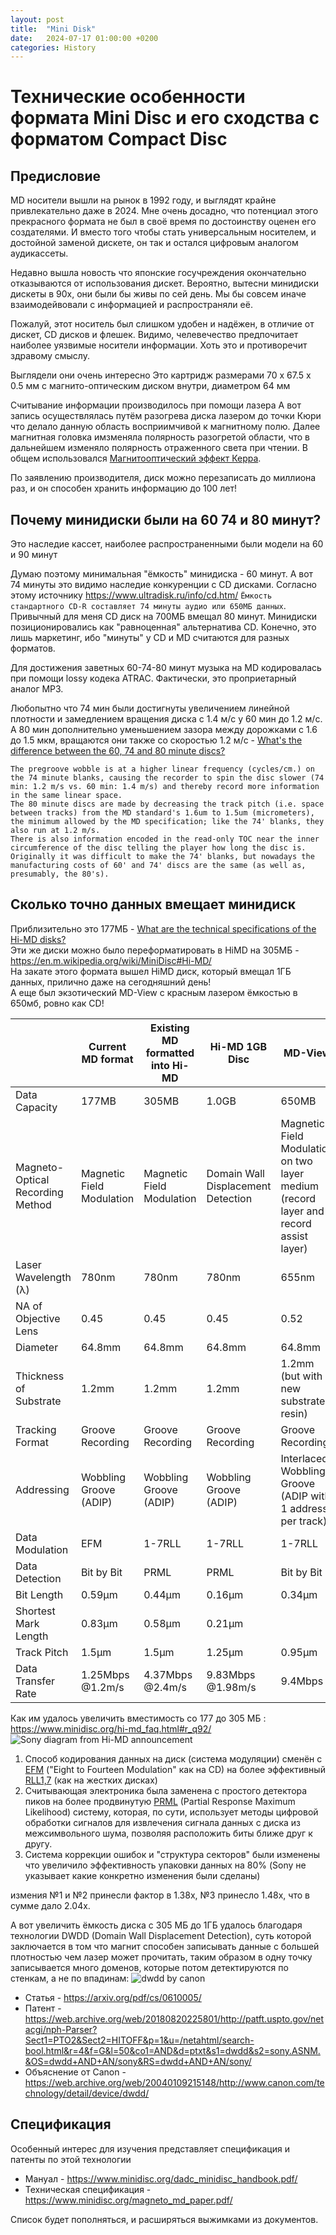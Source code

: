 ```yaml
---
layout: post
title:  "Mini Disk"
date:   2024-07-17 01:00:00 +0200
categories: History
---
```


# Технические особенности формата Mini Disc и его сходства с форматом Сompact Disc

## Предисловие
MD носители вышли на рынок в 1992 году, и выглядят крайне привлекательно даже в 2024.
Мне очень досадно, что потенциал этого прекрасного формата не был в своё время по достоинству оценен его создателями.
И вместо того чтобы стать универсальным носителем, и достойной заменой дискете, он так и остался цифровым аналогом аудикассеты.

Недавно вышла новость что японские госучреждения окончательно отказываются от использования дискет.
Вероятно, вытесни минидиски дискеты в 90х, они были бы живы по сей день.
Мы бы совсем иначе взаимодейвовали с информацией и распространяли её.

Пожалуй, этот носитель был слишком удобен и надёжен, в отличие от дискет, CD дисков и флешек.
Видимо, челевечество предпочитает наиболее уязвимые носители информации.
Хоть это и противоречит здравому смыслу.

Выглядели они очень интересно
Это картридж размерами 70 х 67.5 х 0.5 мм с магнито-оптическим диском внутри, диаметром 64 мм

Считывание информации производилось при помощи лазера
А вот запись осуществлялась путём разогрева диска лазером до точки Кюри что делало данную область восприимчивой к магнитному полю.
Далее магнитная головка имзменяла полярность разогретой области, что в дальнейшем изменяло полярность отраженного света при чтении.
В общем использовался [Магнитооптический эффект Керра](https://ru.wikipedia.org/wiki/Магнитооптический_эффект_Керра ).

По заявлению производителя, диск можно перезаписать до миллиона раз, и он способен хранить информацию до 100 лет!

## Почему минидиски были на 60 74 и 80 минут?
Это наследие кассет, наиболее распространенными были модели на 60 и 90 минут

Думаю поэтому минимальная "ёмкость" минидиска - 60 минут.
А вот 74 минуты это видимо наследие конкуренции с CD дисками.
Согласно этому источнику <https://www.ultradisk.ru/info/cd.htm/> `Ёмкость стандартного CD-R составляет 74 минуты аудио или 650МБ данных`.
Привычный для меня CD диск на 700МБ вмещал 80 минут.
Минидиски позиционировались как "равноценная" альтернатива CD.
Конечно, это лишь маркетинг, ибо "минуты" у CD и MD считаются для разных форматов.

Для достижения заветных 60-74-80 минут музыка на MD кодировалась при помощи lossy кодека ATRAC.
Фактически, это проприетарный аналог MP3.

Любопытно что 74 мин были достигнуты увеличением линейной плотности и замедлением вращения диска с 1.4 м/с у 60 мин до 1.2 м/с.
А 80 мин дополнительно уменьшением зазора между дорожками с 1.6 до 1.5 мкм, вращаются они также со скоростью 1.2 м/с - [What's the difference between the 60, 74 and 80 minute discs?](https://www.minidisc.org/minidisc_faq.html#r_q5)

```
The pregroove wobble is at a higher linear frequency (cycles/cm.) on the 74 minute blanks, causing the recorder to spin the disc slower (74 min: 1.2 m/s vs. 60 min: 1.4 m/s) and thereby record more information in the same linear space.
The 80 minute discs are made by decreasing the track pitch (i.e. space between tracks) from the MD standard's 1.6um to 1.5um (micrometers), the minimum allowed by the MD specification; like the 74' blanks, they also run at 1.2 m/s.
There is also information encoded in the read-only TOC near the inner circumference of the disc telling the player how long the disc is. Originally it was difficult to make the 74' blanks, but nowadays the manufacturing costs of 60' and 74' discs are the same (as well as, presumably, the 80's).
```

## Сколько точно данных вмещает минидиск
Приблизительно это 177МБ - [What are the technical specifications of the Hi-MD disks?](https://www.minidisc.org/minidisc_faq.html#_q104)  
Эти же диски можно было переформатировать в HiMD на 305МБ - <https://en.m.wikipedia.org/wiki/MiniDisc#Hi-MD/>  
На закате этого формата вышел HiMD диск, который вмещал 1ГБ данных, прилично даже на сегодняшний день!  
А еще был экзотический MD-View с красным лазером ёмкостью в 650мб, ровно как CD!  

|  | Current MD format | Existing MD formatted into Hi-MD | Hi-MD 1GB Disc | MD-View |
|--|-------------------|----------------------------------|----------------|---------|
| Data Capacity        | 177MB | 305MB | 1.0GB | 650MB |
| Magneto-Optical Recording Method | Magnetic Field Modulation | Magnetic Field Modulation | Domain Wall Displacement Detection	| Magnetic Field Modulation on two layer medium (record layer and record assist layer) |
| Laser Wavelength (λ) | 780nm  | 780nm  | 780nm | 655nm |
| NA of Objective Lens | 0.45   | 0.45   | 0.45 | 0.52 |
| Diameter             | 64.8mm | 64.8mm | 64.8mm | 64.8mm |
| Thickness of Substrate | 1.2mm | 1.2mm | 1.2mm | 1.2mm (but with new substrate resin) |
| Tracking Format      | Groove Recording | Groove Recording | Groove Recording | Groove Recording |
| Addressing           | Wobbling Groove (ADIP) | Wobbling Groove (ADIP) | Wobbling Groove (ADIP) | Interlaced Wobbling Groove (ADIP with 1 address per track) |
| Data Modulation      | EFM | 1-7RLL | 1-7RLL | 1-7RLL |
| Data Detection       | Bit by Bit | PRML | PRML | Bit by Bit |
| Bit Length           | 0.59μm | 0.44μm | 0.16μm | 0.34μm |
| Shortest Mark Length | 0.83μm | 0.58μm | 0.21μm |  |
| Track Pitch          | 1.5μm | 1.5μm | 1.25μm | 0.95μm |
| Data Transfer Rate   | 1.25Mbps @1.2m/s | 4.37Mbps @2.4m/s | 9.83Mbps @1.98m/s | 9.4Mbps |

Как им удалось увеличить вместимость со 177 до 305 МБ : <https://www.minidisc.org/hi-md_faq.html#r_q92/>
![Sony diagram from Hi-MD announcement](/img/doubling_md_capacity.jpg)
1. Способ кодирования данных на диск (система модуляции) сменён с [EFM](http://www.cdrinfo.com/Sections/Articles/Specific.asp?ArticleHeadline=Writing+Quality&index=10) ("Eight to Fourteen Modulation" как на CD) на более эффективный [RLL1,7](http://www.storagereview.com/guide2000/ref/hdd/geom/dataRLL.html) (как на жестких дисках)
2. Считывающая электроника была заменена с простого детектора пиков на более продвинутую [PRML](http://www.storagereview.com/guide2000/ref/hdd/geom/dataPRML.html) (Partial Response Maximum Likelihood) систему, которая, по сути, использует методы цифровой обработки сигналов для извлечения сигнала данных с диска из межсимвольного шума, позволяя расположить биты ближе друг к другу.
3. Система коррекции ошибок и "структура секторов" были изменены что увеличило эффективность упаковки данных на 80% (Sony не указывает какие конкретно изменения были сделаны)

измения №1 и №2 принесли фактор в 1.38х, №3 принесло 1.48х, что в сумме дало 2.04х.

А вот увеличить ёмкость диска с 305 МБ до 1ГБ удалось благодаря  технологии DWDD (Domain Wall Displacement Detection), суть которой заключается в том что магнит способен записывать данные с большей плотностью чем лазер может прочитать, таким образом в одну точку записывается много доменов, которые потом детектируются по стенкам, а не по впадинам:
![dwdd by canon](/img/dwdd.gif)

- Статья - <https://arxiv.org/pdf/cs/0610005/>
- Патент - <https://web.archive.org/web/20180820225801/http://patft.uspto.gov/netacgi/nph-Parser?Sect1=PTO2&Sect2=HITOFF&p=1&u=/netahtml/search-bool.html&r=4&f=G&l=50&co1=AND&d=ptxt&s1=dwdd&s2=sony.ASNM.&OS=dwdd+AND+AN/sony&RS=dwdd+AND+AN/sony/>
- Объяснение от Canon - <https://web.archive.org/web/20040109215148/http://www.canon.com/technology/detail/device/dwdd/>

## Спецификация
Особенный интерес для изучения представляет спецификация и патенты по этой технологии

- Мануал - <https://www.minidisc.org/dadc_minidisc_handbook.pdf/>
- Техническая спецификация - <https://www.minidisc.org/magneto_md_paper.pdf/>

Список будет пополняться, и расширяться выжимками из документов.
